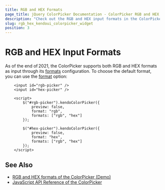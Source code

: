 ```yaml
---
title: RGB and HEX Formats
page_title: jQuery ColorPicker Documentation - ColorPicker RGB and HEX Formats
description: "Check out the RGB and HEX input formats in the ColorPicker."
slug: rgb_hex_kendoui_colorpicker_widget
position: 3
---
```


# RGB and HEX Input Formats

As of the end of 2021, the ColorPicker supports both RGB and HEX formats as input through its [formats](/api/javascript/ui/colorpicker/configuration/formats) configuration. To choose the default format, you can use the [format](/api/javascript/ui/colorpicker/configuration/format) option:

```dojo
    <input id="rgb-picker" />
    <input id="hex-picker" />

    <script>
        $("#rgb-picker").kendoColorPicker({
            preview: false,
            format: "rgb",
            formats: ["rgb", "hex"]
        });

        $("#hex-picker").kendoColorPicker({
            preview: false,
            format: "hex",
            formats: ["rgb", "hex"]
        });
    </script>
```

## See Also

* [RGB and HEX formats of the ColorPicker (Demo)](https://demos.telerik.com/kendo-ui/colorpicker/rgb-hex)
* [JavaScript API Reference of the ColorPicker](/api/javascript/ui/colorpicker)
